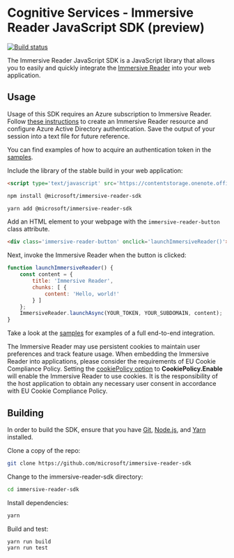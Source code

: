 # Cognitive Services - Immersive Reader JavaScript SDK (preview)

[![Build status](https://dev.azure.com/ms/immersive-reader-sdk/_apis/build/status/96)](https://dev.azure.com/ms/immersive-reader-sdk/_build?definitionId=96)

The Immersive Reader JavaScript SDK is a JavaScript library that allows you to easily and quickly integrate the [Immersive Reader](https://azure.microsoft.com/services/cognitive-services/immersive-reader/) into your web application.

## Usage

Usage of this SDK requires an Azure subscription to Immersive Reader. Follow [these instructions](https://docs.microsoft.com/azure/cognitive-services/immersive-reader/how-to-create-immersive-reader) to create an Immersive Reader resource and configure Azure Active Directory authentication. Save the output of your session into a text file for future reference.

You can find examples of how to acquire an authentication token in the [samples](./samples).

Include the library of the stable build in your web application:

```html
<script type='text/javascript' src='https://contentstorage.onenote.office.net/onenoteltir/immersivereadersdk/immersive-reader-sdk.1.0.0.js'></script>
```

```bash
npm install @microsoft/immersive-reader-sdk
```

```bash
yarn add @microsoft/immersive-reader-sdk
```

Add an HTML element to your webpage with the `immersive-reader-button` class attribute.

```html
<div class='immersive-reader-button' onclick='launchImmersiveReader()'></div>
```

Next, invoke the Immersive Reader when the button is clicked:

```javascript
function launchImmersiveReader() {
    const content = {
        title: 'Immersive Reader',
        chunks: [ {
            content: 'Hello, world!'
        } ]
    };
    ImmersiveReader.launchAsync(YOUR_TOKEN, YOUR_SUBDOMAIN, content);
}
```

Take a look at the [samples](./samples) for examples of a full end-to-end integration.

The Immersive Reader may use persistent cookies to maintain user preferences and track feature usage. When embedding the Immersive Reader into applications, please consider the requirements of EU Cookie Compliance Policy. Setting the [cookiePolicy option](./src/options.ts) to **CookiePolicy.Enable** will enable the Immersive Reader to use cookies. It is the responsibility of the host application to obtain any necessary user consent in accordance with EU Cookie Compliance Policy.

## Building

In order to build the SDK, ensure that you have [Git](https://git-scm.com/downloads), [Node.js](https://nodejs.org/), and [Yarn](https://yarnpkg.com/) installed.

Clone a copy of the repo:

```bash
git clone https://github.com/microsoft/immersive-reader-sdk
```

Change to the immersive-reader-sdk directory:

```bash
cd immersive-reader-sdk
```

Install dependencies:

```bash
yarn
```

Build and test:

```bash
yarn run build
yarn run test
```
